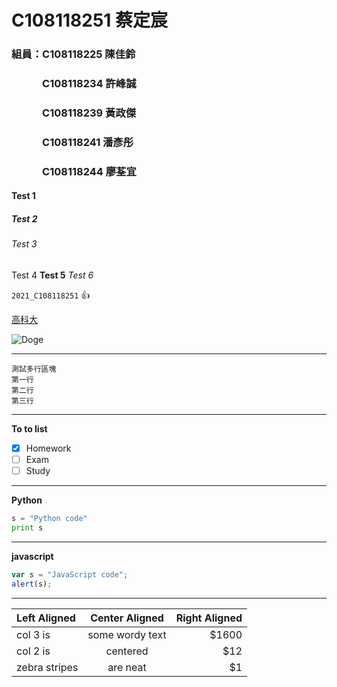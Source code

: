 # C108118251 蔡定宸

### 組員：C108118225 陳佳鈴
### 　　　C108118234 許峰誠
### 　　　C108118239 黃政傑
### 　　　C108118241 潘彥彤
### 　　　C108118244 廖荃宜

#### Test 1

##### Test 2

###### Test 3

Test 4 **Test 5** *Test 6*

`2021_C108118251` 👍

[高科大](https://www.nkust.edu.tw/)

![Doge](https://raw.githubusercontent.com/neil96103/C108118251_0928/8629a21f35501c450ddb2f6dfd90b0162527a054/doge.jpg "Doge")

***
```
測試多行區塊
第一行
第二行
第三行
```
***
**To to list**
- [X] Homework
- [ ] Exam
- [ ] Study
***
**Python**
```python
s = "Python code"
print s
```
***
**javascript**
```js
var s = "JavaScript code";
alert(s);
```
***
| Left Aligned | Center Aligned | Right Aligned |
| :----------- | :------------: | ------------: |
| col 3 is     | some wordy text| $1600         |
| col 2 is     | centered       | $12           |
| zebra stripes| are neat       | $1            |
